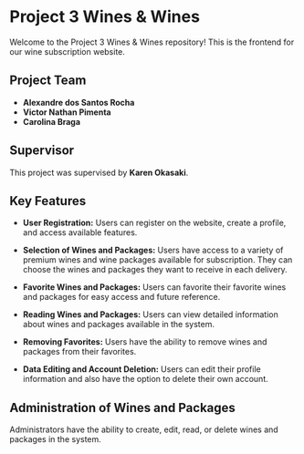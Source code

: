 # Project 3 Wines & Wines

Welcome to the Project 3 Wines & Wines repository! This is the frontend for our wine subscription website.

## Project Team

- **Alexandre dos Santos Rocha**
- **Victor Nathan Pimenta**
- **Carolina Braga**

## Supervisor

This project was supervised by **Karen Okasaki**.

## Key Features

- **User Registration:** Users can register on the website, create a profile, and access available features.

- **Selection of Wines and Packages:** Users have access to a variety of premium wines and wine packages available for subscription. They can choose the wines and packages they want to receive in each delivery.

- **Favorite Wines and Packages:** Users can favorite their favorite wines and packages for easy access and future reference.

- **Reading Wines and Packages:** Users can view detailed information about wines and packages available in the system.

- **Removing Favorites:** Users have the ability to remove wines and packages from their favorites.

- **Data Editing and Account Deletion:** Users can edit their profile information and also have the option to delete their own account.

## Administration of Wines and Packages

Administrators have the ability to create, edit, read, or delete wines and packages in the system.


